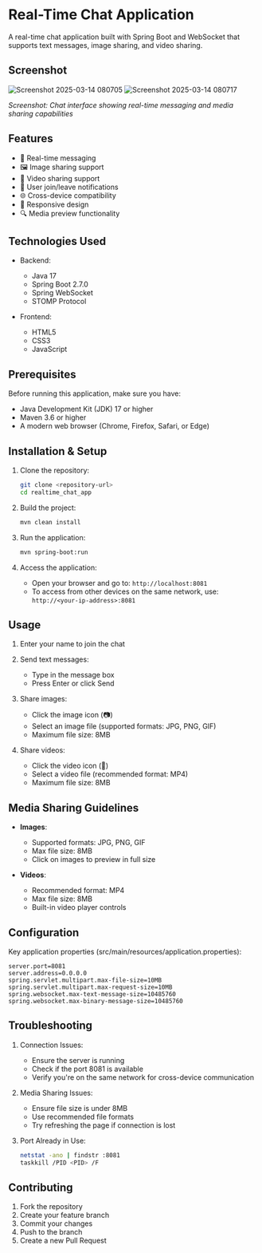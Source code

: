 # Real-Time Chat Application

A real-time chat application built with Spring Boot and WebSocket that supports text messages, image sharing, and video sharing.

## Screenshot

![Screenshot 2025-03-14 080705](https://github.com/user-attachments/assets/5bf7b464-1c15-4075-8cf5-bff446a1db25)
![Screenshot 2025-03-14 080717](https://github.com/user-attachments/assets/1cf7b542-3b9d-4890-aeed-31161429432a)


*Screenshot: Chat interface showing real-time messaging and media sharing capabilities*

## Features

- 💬 Real-time messaging
- 🖼️ Image sharing support
- 🎥 Video sharing support
- 👤 User join/leave notifications
- 🌐 Cross-device compatibility
- 📱 Responsive design
- 🔍 Media preview functionality

## Technologies Used

- Backend:
  - Java 17
  - Spring Boot 2.7.0
  - Spring WebSocket
  - STOMP Protocol
  
- Frontend:
  - HTML5
  - CSS3
  - JavaScript


## Prerequisites

Before running this application, make sure you have:

- Java Development Kit (JDK) 17 or higher
- Maven 3.6 or higher
- A modern web browser (Chrome, Firefox, Safari, or Edge)

## Installation & Setup

1. Clone the repository:
   ```bash
   git clone <repository-url>
   cd realtime_chat_app
   ```

2. Build the project:
   ```bash
   mvn clean install
   ```

3. Run the application:
   ```bash
   mvn spring-boot:run
   ```

4. Access the application:
   - Open your browser and go to: `http://localhost:8081`
   - To access from other devices on the same network, use: `http://<your-ip-address>:8081`

## Usage

1. Enter your name to join the chat
2. Send text messages:
   - Type in the message box
   - Press Enter or click Send

3. Share images:
   - Click the image icon (📷)
   - Select an image file (supported formats: JPG, PNG, GIF)
   - Maximum file size: 8MB

4. Share videos:
   - Click the video icon (🎥)
   - Select a video file (recommended format: MP4)
   - Maximum file size: 8MB

## Media Sharing Guidelines

- **Images**:
  - Supported formats: JPG, PNG, GIF
  - Max file size: 8MB
  - Click on images to preview in full size

- **Videos**:
  - Recommended format: MP4
  - Max file size: 8MB
  - Built-in video player controls

## Configuration

Key application properties (src/main/resources/application.properties):

```properties
server.port=8081
server.address=0.0.0.0
spring.servlet.multipart.max-file-size=10MB
spring.servlet.multipart.max-request-size=10MB
spring.websocket.max-text-message-size=10485760
spring.websocket.max-binary-message-size=10485760
```

## Troubleshooting

1. Connection Issues:
   - Ensure the server is running
   - Check if the port 8081 is available
   - Verify you're on the same network for cross-device communication

2. Media Sharing Issues:
   - Ensure file size is under 8MB
   - Use recommended file formats
   - Try refreshing the page if connection is lost

3. Port Already in Use:
   ```bash
   netstat -ano | findstr :8081
   taskkill /PID <PID> /F
   ```

## Contributing

1. Fork the repository
2. Create your feature branch
3. Commit your changes
4. Push to the branch
5. Create a new Pull Request

